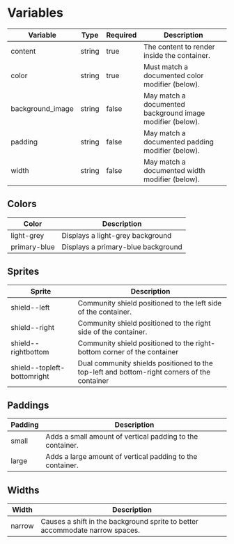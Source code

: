 # Variables
| Variable         | Type   | Required | Description                                               |
|------------------|--------|----------|-----------------------------------------------------------|
| content          | string | true     | The content to render inside the container.               |
| color            | string | true     | Must match a documented color modifier (below).           |
| background_image | string | false    | May match a documented background image modifier (below). |
| padding          | string | false    | May match a documented padding modifier (below).          |
 | width            | string | false    | May match a documented width modifier (below).            |

## Colors
| Color        | Description                        |
|--------------|------------------------------------|
 | light-grey   | Displays a light-grey background   |
 | primary-blue | Displays a primary-blue background |

## Sprites
| Sprite                      | Description                                                                                 |
|-----------------------------|---------------------------------------------------------------------------------------------|
| shield--left                | Community shield positioned to the left side of the container.                              |
| shield--right               | Community shield positioned to the right side of the container.                             |
| shield--rightbottom | Community shield positioned to the right-bottom corner of the container                     |
| shield--topleft-bottomright | Dual community shields positioned to the top-left and bottom-right corners of the container |

## Paddings
| Padding | Description                                               |
|---------|-----------------------------------------------------------|
| small   | Adds a small amount of vertical padding to the container. |
| large   | Adds a large amount of vertical padding to the container. |

## Widths
| Width  | Description                                                                  |
|--------|------------------------------------------------------------------------------|
| narrow | Causes a shift in the background sprite to better accommodate narrow spaces. |

